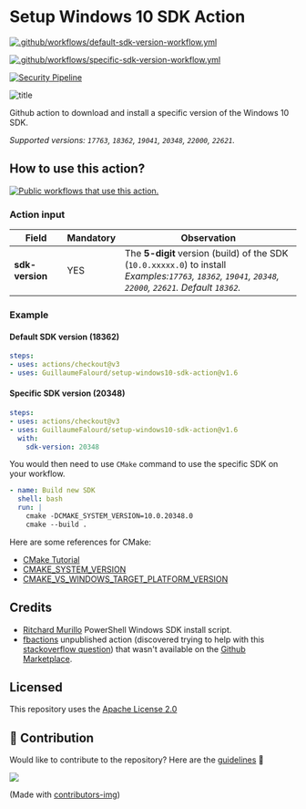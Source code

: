 # Setup Windows 10 SDK Action

[![.github/workflows/default-sdk-version-workflow.yml](https://github.com/GuillaumeFalourd/setup-windows10-sdk-action/actions/workflows/default-sdk-version-workflow.yml/badge.svg)](https://github.com/GuillaumeFalourd/setup-windows10-sdk-action/actions/workflows/default-sdk-version-workflow.yml)

[![.github/workflows/specific-sdk-version-workflow.yml](https://github.com/GuillaumeFalourd/setup-windows10-sdk-action/actions/workflows/specific-sdk-version-workflow.yml/badge.svg)](https://github.com/GuillaumeFalourd/setup-windows10-sdk-action/actions/workflows/specific-sdk-version-workflow.yml)

[![Security Pipeline](https://github.com/GuillaumeFalourd/setup-windows10-sdk-action/actions/workflows/security_pipeline.yml/badge.svg)](https://github.com/GuillaumeFalourd/setup-windows10-sdk-action/actions/workflows/security_pipeline.yml)

![title](https://user-images.githubusercontent.com/22433243/119227643-4d2cf080-bae5-11eb-890b-4e73d7c48d39.png)

Github action to download and install a specific version of the Windows 10 SDK.

_Supported versions: `17763`, `18362`, `19041`, `20348`, `22000`, `22621`._

## How to use this action?

[![Public workflows that use this action.](https://img.shields.io/endpoint?url=https%3A%2F%2Fapi-endbug.vercel.app%2Fapi%2Fgithub-actions%2Fused-by%3Faction%3DGuillaumeFalourd%2Fsetup-windows10-sdk-action%26badge%3Dtrue)](https://github.com/search?o=desc&q=GuillaumeFalourd+setup-windows10-sdk-action+path%3A.github%2Fworkflows+language%3AYAML&s=&type=Code)

### Action input

Field | Mandatory | Observation
------------ | ------------  | -------------
**sdk-version** | YES | The **5-digit** version (build) of the SDK (`10.0.xxxxx.0`) to install <br/> _Examples:`17763`, `18362`, `19041`, `20348`, `22000`, `22621`. Default `18362`._

### Example

#### Default SDK version (18362)

```yaml
steps:
- uses: actions/checkout@v3
- uses: GuillaumeFalourd/setup-windows10-sdk-action@v1.6
```

#### Specific SDK version (20348)

```yaml
steps:
- uses: actions/checkout@v3
- uses: GuillaumeFalourd/setup-windows10-sdk-action@v1.6
  with:
    sdk-version: 20348
```

You would then need to use `CMake` command to use the specific SDK on your workflow.

``` yaml
- name: Build new SDK
  shell: bash
  run: |
    cmake -DCMAKE_SYSTEM_VERSION=10.0.20348.0
    cmake --build .
```

Here are some references for CMake:

- [CMake Tutorial](https://cmake.org/cmake/help/latest/guide/tutorial/index.html)
- [CMAKE_SYSTEM_VERSION](https://cmake.org/cmake/help/latest/variable/CMAKE_SYSTEM_VERSION.html#variable:CMAKE_SYSTEM_VERSION)
- [CMAKE_VS_WINDOWS_TARGET_PLATFORM_VERSION](https://cmake.org/cmake/help/latest/variable/CMAKE_VS_WINDOWS_TARGET_PLATFORM_VERSION.html#variable:CMAKE_VS_WINDOWS_TARGET_PLATFORM_VERSION)

## Credits

- [Ritchard Murillo](https://github.com/rjmurillo) PowerShell Windows SDK install script.
- [fbactions](https://github.com/fbactions/setup-winsdk) unpublished action (discovered trying to help with this [stackoverflow question](https://stackoverflow.com/questions/67643381/how-to-update-windows-sdk-on-windows-latest-on-github-action)) that wasn't available on the [Github Marketplace](https://github.com/marketplace?type=actions&query=setup+windows).

## Licensed

This repository uses the [Apache License 2.0](https://github.com/GuillaumeFalourd/aws-cliaction/blob/main/LICENSE)

## 🤝 Contribution

Would like to contribute to the repository? Here are the [guidelines](CONTRIBUTING.md) 🚀

<a href="https://github.com/GuillaumeFalourd/setup-windows10-sdk-action/graphs/contributors">
  <img src="https://contrib.rocks/image?repo=GuillaumeFalourd/setup-windows10-sdk-action" />
</a>

(Made with [contributors-img](https://contrib.rocks))
